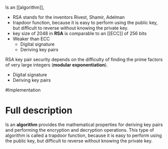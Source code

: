 Is an [[algorithm]],  
- RSA stands for the inventors Rivest, Shamir, Adelman
- trapdoor function, because it is easy to perform using the public key, but difficult to reverse without knowing the private key.
- key size of 2048 in **RSA** is comparable to an [[ECC]] of 256 bits
- Weaker than ECC
	- Digital signature
	- Deriving key pairs

RSA key pair security depends on the difficulty of finding the prime factors of very large integers (**modular exponentiation**).

 - Digital signature
 - Deriving key pairs

#Implementation 

# Full description
Is an **algorithm** provides the mathematical properties for deriving key pairs and performing the encryption and decryption operations. This type of algorithm is called a trapdoor function, because it is easy to perform using the public key, but difficult to reverse without knowing the private key.